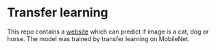# Transfer learning
This repo contains a [website](https://bjarkehautop.github.io/Transfer-learning/) which can predict if image is a cat, dog or horse. The model was trained by transfer learning on MobileNet.  

